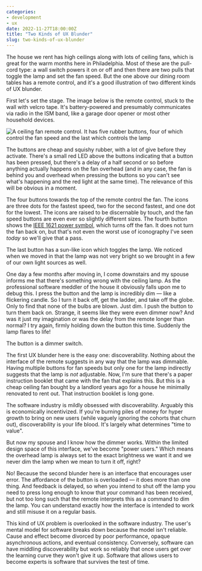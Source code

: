 ```yaml
---
categories:
- development
- ux
date: 2022-11-27T18:00:00Z
title: "Two Kinds of UX Blunder"
slug: two-kinds-of-ux-blunder
---
```


The house we rent has high ceilings along with lots of ceiling fans,
which is great for the warm months here in Philadelphia. Most of these
are the pull-cord type: a wall switch powers it on or off and then
there are two pulls that toggle the lamp and set the fan speed. But
the one above our dining room tables has a remote control, and it's a
good illustration of two different kinds of UX blunder.

First let's set the stage. The image below is the remote control,
stuck to the wall with velcro tape. It's battery-powered and
presumably communicates via radio in the ISM band, like a garage door
opener or most other household devices.

![A ceiling fan remote control. It has five rubber buttons, four of which control the fan speed and the last which controls the lamp](/images/20221127/remote.jpg)

The buttons are cheap and squishy rubber, with a lot of give before
they activate. There's a small red LED above the buttons indicating
that a button has been pressed, but there's a delay of a half second
or so before anything actually happens on the fan overhead (and in any
case, the fan is behind you and overhead when pressing the buttons so
you can't see what's happening and the red light at the same
time). The relevance of this will be obvious in a moment.

The four buttons towards the top of the remote control the fan. The
icons are three dots for the fastest speed, two for the second
fastest, and one dot for the lowest. The icons are raised to be
discernable by touch, and the fan speed buttons are even ever so
slightly different sizes. The fourth button shows the [IEEE 1621 power
symbol][], which turns off the fan. It does not turn the fan back on,
but that's not even the worst use of iconography I've seen _today_ so
we'll give that a pass.

The last button has a sun-like icon which toggles the lamp. We noticed
when we moved in that the lamp was not very bright so we brought in a
few of our own light sources as well.

One day a few months after moving in, I come downstairs and my spouse
informs me that there's something wrong with the ceiling lamp. As the
professional software meddler of the house it obviously falls upon me
to debug this. I press the button and the lamp is incredibly dim
&mdash; like a flickering candle. So I turn it back off, get the
ladder, and take off the globe. Only to find that none of the bulbs
are blown. Just dim. I push the button to turn them back on. Strange,
it seems like they were even dimmer now? And was it just my
imagination or was the delay from the remote longer than normal? I try
again, firmly holding down the button this time. Suddenly the lamp
flares to life!

The button is a dimmer switch.

The first UX blunder here is the easy one: discoverability. Nothing
about the interface of the remote suggests in any way that the lamp
was dimmable. Having multiple buttons for fan speeds but only one for
the lamp indirectly suggests that the lamp is _not_ adjustable. Now,
I'm sure that there's a paper instruction booklet that came with the
fan that explains this. But this is a cheap ceiling fan bought by a
landlord years ago for a house he minimally renovated to rent
out. That instruction booklet is long gone.

The software industry is mildly obsessed with
discoverability. Arguably this is economically incentivized. If you're
burning piles of money for hyper growth to bring on new users (while
vaguely ignoring the cohorts that churn out), discoverability is your
life blood. It's largely what determines "time to value".

But now my spouse and I know how the dimmer works. Within the limited
design space of this interface, we've become "power users." Which
means the overhead lamp is always set to the exact brightness we want
it and we never dim the lamp when we mean to turn it off, right?

No! Because the second blunder here is an interface that encourages
user error. The affordance of the button is overloaded &mdash; it does
more than one thing. And feedback is delayed, so when you intend to
shut off the lamp you need to press long enough to know that your
command has been received, but not too long such that the remote
interprets this as a command to dim the lamp. You can understand
exactly how the interface is intended to work and still misuse it on a
regular basis.

This kind of UX problem is overlooked in the software industry. The
user's mental model for software breaks down because the model isn't
reliable. Cause and effect become divorced by poor performance, opaque
asynchronous actions, and eventual consistency. Conversely, software
can have middling discoverability but work so reliably that once users
get over the learning curve they won't give it up. Software that
allows users to become experts is software that survives the test of
time.

[IEEE 1621 power symbol]: https://en.wikipedia.org/wiki/Power_symbol
